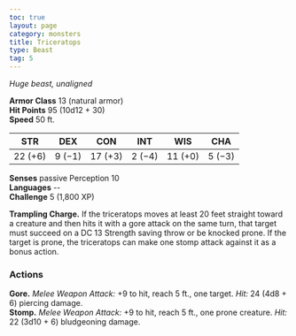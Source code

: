 ```yaml
---
toc: true
layout: page
category: monsters
title: Triceratops
type: Beast
tag: 5
---
```

_Huge beast, unaligned_

**Armor Class** 13 (natural armor)    
**Hit Points** 95 (10d12 + 30)    
**Speed** 50 ft.

| STR     | DEX     | CON     | INT     | WIS     | CHA     |
|---------|---------|---------|---------|---------|---------|
| 22 (+6) | 9 (−1)  | 17 (+3) | 2 (−4)  | 11 (+0) | 5 (−3) |    

**Senses** passive Perception 10    
**Languages** --    
**Challenge** 5 (1,800 XP) 

**Trampling Charge.** If the triceratops moves at least 20 feet straight toward a creature and then hits it with a gore attack on the same turn, that target must succeed on a DC 13 Strength saving throw or be knocked prone. If the target is prone, the triceratops can make one stomp attack against it as a bonus action. 

### Actions 
**Gore.** _Melee Weapon Attack:_ +9 to hit, reach 5 ft., one target. _Hit:_ 24 (4d8 + 6) piercing damage.    
**Stomp.** _Melee Weapon Attack:_ +9 to hit, reach 5 ft., one prone creature. _Hit:_ 22 (3d10 + 6) bludgeoning damage.